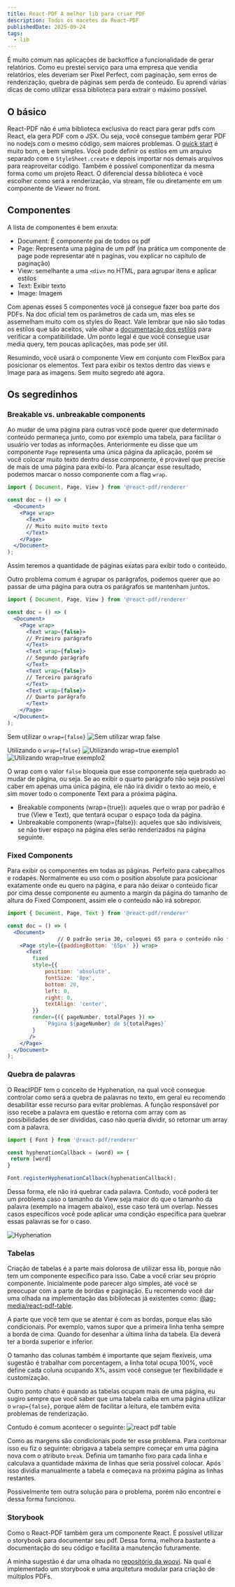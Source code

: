 ```yaml
---
title: React-PDF A melhor lib para criar PDF
description: Todos os macetes do React-PDF
publishedDate: 2025-09-24
tags:
  - lib
---
```


É muito comum nas aplicações de backoffice a funcionalidade de gerar relatórios. Como eu prestei serviço para uma empresa que vendia relatórios, eles deveriam ser Pixel Perfect, com paginação, sem erros de renderização, quebra de páginas sem perda de conteúdo. Eu aprendi várias dicas de como utilizar essa biblioteca para extrair o máximo possível.

## O básico

React-PDF não é uma biblioteca exclusiva do react para gerar pdfs com React, ela gera PDF com o JSX. Ou seja, você consegue também gerar PDF no nodejs com o mesmo código, sem maiores problemas. O [quick start](https://react-pdf.org/) é muito bom, e bem simples. 
Você pode definir os estilos em um arquivo separado com o `StyleSheet.create` e depois importar nos demais arquivos para reaproveitar código. Também é possível componentizar da mesma forma como um projeto React.
O diferencial dessa biblioteca é você escolher como será a renderização, via stream, file ou diretamente em um componente de Viewer no front.

## Componentes

A lista de componentes é bem enxuta:

- Document: É componente pai de todos os pdf
- Page: Representa uma página de um pdf (na prática um componente de page pode representar até n pagínas, vou explicar no capítulo de paginação)
- View: semelhante a uma `<div>` no HTML, para agrupar itens e aplicar estilos
- Text: Exibir texto
- Image: Imagem

Com apenas esses 5 componentes você já consegue fazer boa parte dos PDFs. Na doc oficial tem os parâmetros de cada um, mas eles se assemelham muito com os styles do React. Vale lembrar que não são todas os estilos que são aceitos, vale olhar a [documentação dos estilos](https://react-pdf.org/styling) para verificar a compatibilidade. Um ponto legal é que você consegue usar media query, tem poucas aplicações, mas pode ser útil.

Resumindo, você usará o componente View em conjunto com FlexBox para posicionar os elementos. Text para exibir os textos dentro das views e Image para as imagens. Sem muito segredo até agora.

## Os segredinhos

### Breakable vs. unbreakable components

Ao mudar de uma página para outras você pode querer que determinado conteúdo permaneça junto, como por exemplo uma tabela, para facilitar o usuário ver todas as informações.
Anteriormente eu disse que um componente `Page` representa uma única página da aplicação, porém se você colocar muito texto dentro desse componente, é provável que precise de mais de uma página para exibi-lo. Para alcançar esse resultado, podemos marcar o nosso componente com a flag `wrap`.

```jsx title=react-pdf.jsx
import { Document, Page, View } from '@react-pdf/renderer'

const doc = () => (
  <Document>
    <Page wrap>
      <Text>
      // Muito muito muito texto
      </Text>
    </Page>
  </Document>
);
```

Assim teremos a quantidade de páginas exatas para exibir todo o conteúdo.

Outro problema comum é agrupar os parágrafos, podemos querer que ao passar de uma página para outra os parágrafos se mantenham juntos.

```jsx title=react-pdf.jsx
import { Document, Page, View } from '@react-pdf/renderer'

const doc = () => (
  <Document>
    <Page wrap>
      <Text wrap={false}>
      // Primeiro parágrafo
      </Text>
      <Text wrap={false}>
      // Segundo parágrafo
      </Text>
      <Text wrap={false}>
      // Terceiro parágrafo
      </Text>
      <Text wrap={false}>
      // Quarto parágrafo
      </Text>
    </Page>
  </Document>
);
```
Sem utilizar o `wrap={false}`
![Sem utilizar wrap false](@/assets/react-pdf/example1.png)

Utilizando o  `wrap={false}`
![Utilizando wrap=true exemplo1](@/assets/react-pdf/example2.png)
![Utilizando wrap=true exemplo2](@/assets/react-pdf/example3.png)

O wrap com o valor `false` bloqueia que esse componente seja quebrado ao mudar de página, ou seja. Se ao exibir o quarto parágrafo não seja possível caber em apenas uma única página, ele não irá dividir o texto ao meio, e sim mover todo o componente Text para a próxima página.

- Breakable components (wrap={true}): aqueles que o wrap por padrão é true (View e Text), que tentará ocupar o espaço toda da página. 
- Unbreakable components (wrap={false}): aqueles que são indivisíveis, se não tiver espaço na página eles serão renderizados na página seguinte.

### Fixed Components

Para exibir os componentes em todas as páginas. Perfeito para cabeçalhos e rodapés. Normalmente eu uso com o position absolute para posicionar exatamente onde eu quero na página, e para não deixar o conteúdo ficar por cima desse componente eu aumento a margin da página do tamanho de altura do Fixed Component, assim ele o conteúdo não irá sobrepor.

```jsx title=react-pdf.jsx
import { Document, Page, Text } from '@react-pdf/renderer'

const doc = () => (
  <Document>
                // O padrão seria 30, coloquei 65 para o conteúdo não ficar em cima do rodapé
    <Page style={{paddingBottom: '65px' }} wrap>
      <Text
        fixed
        style={{
            position: 'absolute',
            fontSize: '8px',
            bottom: 20,
            left: 0,
            right: 0,
            textAlign: 'center',
        }}
        render={({ pageNumber, totalPages }) =>
            `Página ${pageNumber} de ${totalPages}`
        }
       />
    </Page>
  </Document>
);
```

### Quebra de palavras

O ReactPDF tem o conceito de Hyphenation, na qual você consegue controlar como será a quebra de palavras no texto, em geral eu recomendo desabilitar esse recurso para evitar problemas. A função responsável por isso recebe a palavra em questão e retorna com array com as possibilidades de ser divididas, caso não queria dividir, só retornar um array com a palavra.

```jsx
import { Font } from '@react-pdf/renderer'

const hyphenationCallback = (word) => {
 return [word]
}

Font.registerHyphenationCallback(hyphenationCallback);
```

Dessa forma, ele não irá quebrar cada palavra. Contudo, você poderá ter um problema caso o tamanho da View seja maior do que o tamanho da palavra (exemplo na imagem abaixo), esse caso terá um overlap. 
Nesses casos específicos você pode aplicar uma condição específica para quebrar essas palavras se for o caso.

![Hyphenation](@/assets/react-pdf/example4.png)

### Tabelas

Criação de tabelas é a parte mais dolorosa de utilizar essa lib, porque não tem um componente específico para isso. Cabe a você criar seu próprio componente. Inicialmente pode parecer algo simples, até você se preocupar com a parte de bordas e paginação.
Eu recomendo você dar uma olhada na implementação das bibliotecas já existentes como: [@ag-media/react-pdf-table](https://github.com/ag-media/react-pdf-table#README).

A parte que você tem que se atentar é com as bordas, porque elas são condicionais. Por exemplo, vamos supor que a primeira linha tenha sempre a borda de cima. Quando for desenhar a última linha da tabela. Ela deverá ter a borda superior e inferior.

O tamanho das colunas também é importante que sejam flexíveis, uma sugestão é trabalhar com porcentagem, a linha total ocupa 100%, você define cada coluna ocupando X%, assim você consegue ter flexibilidade e customização.

Outro ponto chato é quando as tabelas ocupam mais de uma página, eu sugiro sempre que você saber que uma tabela caiba em uma página utilizar o `wrap={false}`, porque além de facilitar a leitura, ele também evita problemas de renderização.

Contudo é comum acontecer o seguinte:
![react pdf table](@/assets/react-pdf/example5.png)

Como as margens são condicionais pode ter esse problema. Para contornar isso eu fiz o seguinte: obrigava a tabela sempre começar em uma página nova com o atributo `break`. Definia um tamanho fixo para cada linha e calculava a quantidade máxima de linhas que seria possível colocar. Após isso dividia manualmente a tabela e começava na próxima página as linhas restantes.

Possivelmente tem outra solução para o problema, porém não encontrei e dessa forma funcionou.

### Storybook

Como o React-PDF também gera um componente React. É possível utilizar o storybook para documentar seu pdf. Dessa forma, melhora bastante a documentação do seu código e facilita a manutenção futuramente. 

A minha sugestão é dar uma olhada no [reposítório da woovi](https://github.com/woovibr/pix-pdf/tree/main). Na qual é implementado um storybook e uma arquitetura modular para criação de múltiplos PDFs.